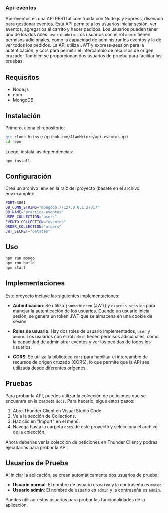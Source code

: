 ### Api-eventos

Api-eventos es una API RESTful construida con Node.js y Express, diseñada para gestionar eventos. Esta API permite a los usuarios iniciar sesión, ver eventos, agregarlos al carrito y hacer pedidos. Los usuarios pueden tener uno de los dos roles: `user` o `admin`. Los usuarios con el rol `admin` tienen permisos adicionales, como la capacidad de administrar los eventos y la de ver todos los pedidos. La API utiliza JWT y express-session para la autenticación, y cors para permitir el intercambio de recursos de origen cruzado. También se proporcionan dos usuarios de prueba para facilitar las pruebas.

## Requisitos

- Node.js
- npm
- MongoDB

## Instalación

Primero, clona el repositorio:

```bash
git clone https://github.com/AlanMcLure/api-eventos.git
cd repo
```

Luego, instala las dependencias:

```bash
npm install
```

## Configuración

Crea un archivo .env en la raíz del proyecto (basate en el archivo env.example):

```bash
PORT=3001
DB_CONN_STRING="mongodb://127.0.0.1:27017"
DB_NAME="practica-eventos"
USER_COLLECTION="users"
EVENTO_COLLECTION="eventos"
ORDER_COLLECTION="orders"
JWT_SECRET="patatas"
```

## Uso

```bash
npm run mongo
npm run build
npm start
```

## Implementaciones

Este proyecto incluye las siguientes implementaciones:

- **Autenticación**: Se utiliza `jsonwebtoken` (JWT) y `express-session` para manejar la autenticación de los usuarios. Cuando un usuario inicia sesión, se genera un token JWT que se almacena en una cookie de sesión.

- **Roles de usuario**: Hay dos roles de usuario implementados, `user` y `admin`. Los usuarios con el rol `admin` tienen permisos adicionales, como la capacidad de administrar eventos y ver los pedidos de todos los usuarios.

- **CORS**: Se utiliza la biblioteca `cors` para habilitar el intercambio de recursos de origen cruzado (CORS), lo que permite que la API sea utilizada desde diferentes orígenes.

## Pruebas

Para probar la API, puedes utilizar la colección de peticiones que se encuentra en la carpeta `docs`. Para hacerlo, sigue estos pasos:

1. Abre Thunder Client en Visual Studio Code.
2. Ve a la sección de Collections.
3. Haz clic en "Import" en el menú.
4. Navega hasta la carpeta `docs` de este proyecto y selecciona el archivo de la colección.

Ahora deberías ver la colección de peticiones en Thunder Client y podrás ejecutarlas para probar la API.

## Usuarios de Prueba

Al iniciar la aplicación, se crean automáticamente dos usuarios de prueba:

- **Usuario normal**: El nombre de usuario es `mateo` y la contraseña es `mateo`.
- **Usuario admin**: El nombre de usuario es `admin` y la contraseña es `admin`.

Puedes utilizar estos usuarios para probar las funcionalidades de la aplicación.